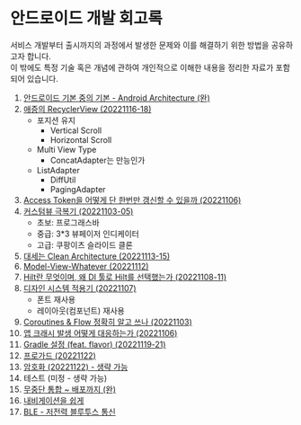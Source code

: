 # 안드로이드 개발 회고록
서비스 개발부터 출시까지의 과정에서 발생한 문제와 이를 해결하기 위한 방법을 공유하고자 합니다.</br>
이 밖에도 특정 기술 혹은 개념에 관하여 개인적으로 이해한 내용을 정리한 자료가 포함되어 있습니다.

1. [안드로이드 기본 중의 기본 - Android Architecture (완)](/android/architecture.md)
2. [애증의 RecyclerView (20221116-18)](/android/recyclerview.md)
   - 포지션 유지
     - Vertical Scroll
     - Horizontal Scroll
   - Multi View Type
     - ConcatAdapter는 만능인가
   - ListAdapter
     - DiffUtil
     - PagingAdapter
3. [Access Token을 어떻게 단 한번만 갱신할 수 있을까 (20221106)](/android/renew-access-token.md)
4. [커스텀뷰 극복기 (20221103-05)](/android/custom-view.md)
    - 초보: 프로그래스바
    - 중급: 3*3 뷰페이저 인디케이터
    - 고급: 쿠팡이츠 슬라이드 클론
5. [대세는 Clean Architecture (20221113-15)](/android/clean-architecture.md)
6. [Model-View-Whatever (20221112)](/android/data-presentation-architecture.md)
7. [Hilt란 무엇이며, 왜 DI 툴로 Hilt를 선택했는가 (20221108-11)](/android/di.md)
8. [디자인 시스템 적용기 (20221107)](/android/design-system.md)
    - 폰트 재사용
    - 레이아웃(컴포넌트) 재사용
9.  [Coroutines & Flow 정확히 알고 쓰나 (20221103)](/android/coroutines-flow.md)
10. [앱 크래시 발생 어떻게 대응하는가 (20221106)](/android/handle-app-crash.md)
11. [Gradle 설정 (feat. flavor) (20221119-21)](/android/gradle.md)
12. [프로가드 (20221122)](/android/proguard.md)
13. [암호화 (20221122) - 생략 가능](/android/secret.md)
14. 테스트 (미정 - 생략 가능)
15. [무중단 통합 ~ 배포까지 (완)](/infra/ci_cd/android-ci-cd.md)
16. [내비게이션을 쉽게]()
17. [BLE - 저전력 블루투스 통신](/android/ble.md)